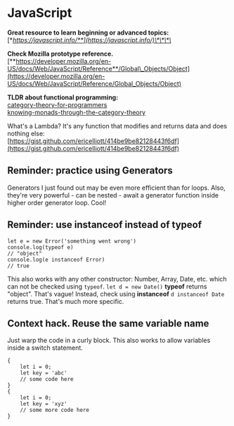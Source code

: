 # JavaScript

**Great resource to learn beginning or advanced topics:**  
[**https://javascript.info/**](https://javascript.info/)\*\*\*\*

**Check Mozilla prototype reference.**  
[**https://developer.mozilla.org/en-US/docs/Web/JavaScript/Reference**/Global\_Objects/Object](https://developer.mozilla.org/en-US/docs/Web/JavaScript/Reference/Global_Objects/Object)

**TLDR about functional programming:**  
[category-theory-for-programmers](https://bartoszmilewski.com/2014/10/28/category-theory-for-programmers-the-preface/)  
[knowing-monads-through-the-category-theory](https://dev.to/juaneto/knowing-monads-through-the-category-theory-1mea)

What's a Lambda? It's any function that modifies and returns data and does nothing else:  
[https://gist.github.com/ericelliott/414be9be82128443f6df](https://gist.github.com/ericelliott/414be9be82128443f6df)

## Reminder: practice using Generators

Generators I just found out may be even more efficient than for loops. Also, they're very powerful - can be nested - await a generator function inside higher order generator loop. Cool!

## Reminder: use instanceof instead of typeof

```text
let e = new Error('something went wrong')
console.log(typeof e)
// "object"
console.log(e instanceof Error)
// true
```

This also works with any other constructor: Number, Array, Date, etc. which can not be checked using `typeof`. `let d = new Date()` **typeof** returns "object". That's vague! Instead, check using **instanceof** `d instanceof Date` returns true. That's much more specific.

## Context hack. Reuse the same variable name

Just warp the code in a curly block. This also works to allow variables inside a switch statement. 

```text
{
    let i = 0;
    let key = 'abc'
    // some code here
}
{    
    let i = 0;
    let key = 'xyz'
    // some more code here
}
```



